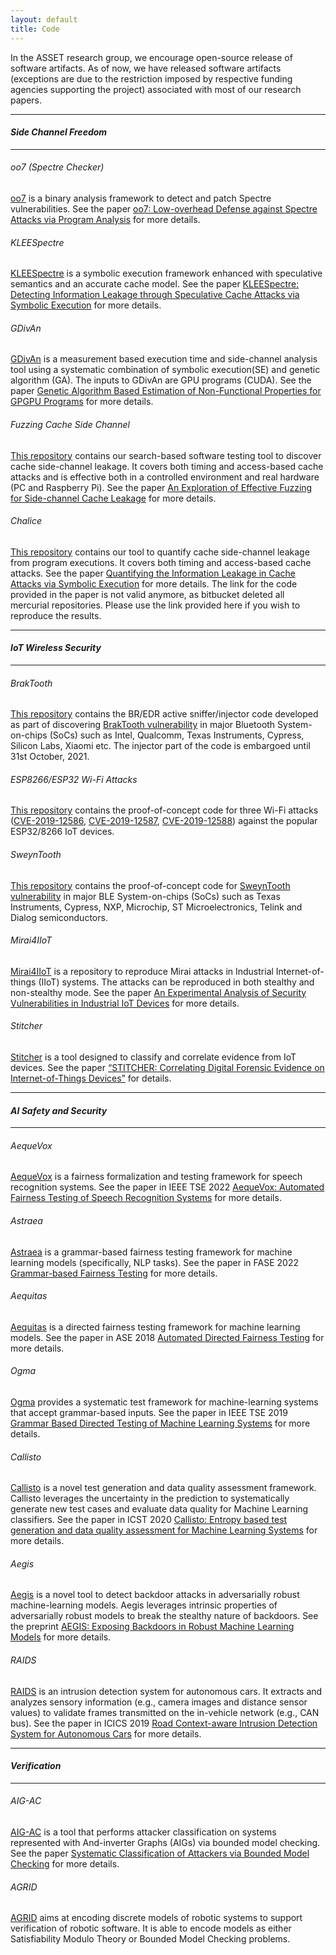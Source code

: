 ```yaml
---
layout: default
title: Code
---
```


In the ASSET research group, we encourage open-source release of software artifacts. As of now, we have released software 
artifacts (exceptions are due to the restriction imposed by respective funding agencies supporting the project) associated 
with most of our research papers. 

---

#### *Side Channel Freedom*

---

###### oo7 (Spectre Checker)
[oo7](https://github.com/winter2020/oo7) is a binary analysis framework to detect and patch Spectre vulnerabilities. See the paper [oo7: Low-overhead Defense against Spectre Attacks via Program Analysis](https://asset-group.github.io/papers/oo7.pdf) for more details.

###### KLEESpectre
[KLEESpectre](https://github.com/winter2020/kleespectre) is a symbolic execution framework enhanced with speculative semantics and an accurate cache model. See the paper [KLEESpectre: Detecting Information Leakage through Speculative Cache Attacks via Symbolic Execution](https://asset-group.github.io/papers/KLEESpectre_TOSEM_main.pdf) for more details.

###### GDivAn
[GDivAn](https://bitbucket.org/AdrianHorga/gdivan/src/master/) is a measurement based execution time and side-channel analysis tool using a systematic combination of symbolic execution(SE) and genetic algorithm (GA). The inputs to GDivAn are GPU programs (CUDA). See the paper [Genetic Algorithm Based Estimation of Non-Functional Properties for GPGPU Programs](https://asset-group.github.io/papers/GDivan_JSA.pdf) for more details. 

###### Fuzzing Cache Side Channel
[This repository](https://github.com/tiyashbasu/Cache_Side_Channel_Tester) contains our search-based software testing tool to discover cache side-channel leakage. It covers both timing and access-based cache attacks and is effective both in a controlled environment and real hardware (PC and Raspberry Pi). See the paper [An Exploration of Effective Fuzzing for Side-channel Cache Leakage](https://asset-group.github.io/papers/STVR-cache-side-channel-fuzz.pdf) for more details.  

###### Chalice
[This repository](https://github.com/sudiptac/chalice) contains our tool to quantify cache side-channel leakage from program executions. It covers both timing and access-based cache attacks. See the paper [Quantifying the Information Leakage in Cache Attacks via Symbolic Execution](https://sudiptac.bitbucket.io/papers/chalice-tecs.pdf) for more details. The link for the code provided in the paper is not valid anymore, as bitbucket deleted all mercurial repositories. Please use the link provided here if you wish to reproduce the results.  

---

#### *IoT Wireless Security*

---

###### BrakTooth

[This repository](https://github.com/Matheus-Garbelini/esp32_bluetooth_classic_sniffer) contains the BR/EDR active sniffer/injector code developed as part of discovering [BrakTooth vulnerability](https://asset-group.github.io/disclosures/braktooth/) in major Bluetooth System-on-chips (SoCs) such as Intel, Qualcomm, Texas Instruments, Cypress, Silicon Labs, Xiaomi etc. The injector part of the code is embargoed until 31st October, 2021. 

###### ESP8266/ESP32 Wi-Fi Attacks

[This repository](https://github.com/Matheus-Garbelini/esp32_esp8266_attacks) contains the proof-of-concept code for three Wi-Fi attacks ([CVE-2019-12586](https://nvd.nist.gov/vuln/detail/CVE-2019-12586), [CVE-2019-12587](https://nvd.nist.gov/vuln/detail/CVE-2019-12587), [CVE-2019-12588](https://nvd.nist.gov/vuln/detail/CVE-2019-12588)) against the popular ESP32/8266 IoT devices. 

###### SweynTooth

[This repository](https://github.com/Matheus-Garbelini/sweyntooth_bluetooth_low_energy_attacks) contains the proof-of-concept code for [SweynTooth vulnerability](https://asset-group.github.io/disclosures/sweyntooth/) in major BLE System-on-chips (SoCs) such as Texas Instruments, Cypress, NXP, Microchip, ST Microelectronics, Telink and Dialog semiconductors. 

###### Mirai4IIoT

[Mirai4IIoT](https://gitlab.com/asset-sutd/public/mirai4iiot) is a repository to reproduce Mirai attacks in Industrial Internet-of-things (IIoT) systems. The attacks can be reproduced in both stealthy and non-stealthy mode. See the paper [An Experimental Analysis of Security Vulnerabilities in Industrial IoT Devices](https://asset-group.github.io/papers/iiot_security_journal.pdf) for more details.  
###### Stitcher
[Stitcher](https://github.com/poppopretn/Stitcher) is a tool designed to classify and correlate evidence from IoT devices. See the paper 
[“STITCHER: Correlating Digital Forensic Evidence on Internet-of-Things Devices”](https://arxiv.org/abs/2003.07242) for details.

---

#### *AI Safety and Security*

---

###### AequeVox
[AequeVox](https://github.com/sparkssss/AequeVox) is a fairness formalization and testing framework for speech recognition systems. See the paper in IEEE TSE 2022 [AequeVox: Automated Fairness Testing of Speech Recognition Systems](https://arxiv.org/abs/2110.09843) for more details.

###### Astraea
[Astraea](https://github.com/sakshiudeshi/Astraea) is a grammar-based fairness testing framework for machine learning models (specifically, NLP tasks). See the paper in FASE 2022 [Grammar-based Fairness Testing](https://arxiv.org/abs/2010.02542) for more details.

###### Aequitas 
[Aequitas](https://github.com/sakshiudeshi/Aequitas) is a directed fairness testing framework for machine learning models. See the paper in ASE 2018 [Automated Directed Fairness Testing](https://arxiv.org/abs/1807.00468) for more details.

###### Ogma
[Ogma](https://github.com/sakshiudeshi/Ogma) provides a systematic test framework for machine-learning systems that accept grammar-based inputs. See the paper in IEEE TSE 2019 [Grammar Based Directed Testing of Machine Learning Systems](https://arxiv.org/pdf/1902.10027) for more details.

###### Callisto 
[Callisto](https://github.com/sakshiudeshi/Callisto/) is a novel test generation and data quality assessment framework. Callisto  leverages the uncertainty in the prediction to systematically generate new test cases and evaluate data quality for Machine Learning classifiers. See the paper in ICST 2020 [Callisto: Entropy based test generation and data quality assessment for Machine Learning Systems](https://asset-group.github.io/papers/Callisto.pdf) for more details.

###### Aegis 
[Aegis](https://github.com/sakshiudeshi/Expose-Robust-Backdoors) is a novel tool to detect backdoor attacks in adversarially robust machine-learning models. Aegis leverages intrinsic properties of adversarially robust models to break the stealthy nature of backdoors. See the preprint [AEGIS: Exposing Backdoors in Robust Machine Learning Models](https://arxiv.org/abs/2003.00865) for more details.

###### RAIDS
[RAIDS](https://github.com/cd-wang/RAIDS) is an intrusion detection system for autonomous cars. It extracts and analyzes sensory information (e.g., camera images and distance sensor values) to validate frames transmitted on the in-vehicle network (e.g., CAN bus). See the paper in ICICS 2019 [Road Context-aware Intrusion Detection System for Autonomous Cars](https://asset-group.github.io/papers/ICICS19-RAIDS.pdf) for more details. 

---

#### *Verification*

---

###### AIG-AC
[AIG-AC](https://gitlab.com/asset-sutd/public/aig-ac) is a tool that performs attacker classification on systems represented with And-inverter Graphs (AIGs) via bounded model checking. See the paper [Systematic Classification of Attackers via Bounded Model Checking](https://asset-group.github.io/papers/VMCAI20.pdf) for more details. 

###### AGRID
[AGRID](https://gitlab.com/asset-sutd/public/agrid) aims at encoding discrete models of robotic systems to support 
verification of robotic software. It is able to encode models as either Satisfiability Modulo Theory or Bounded Model 
Checking problems.


